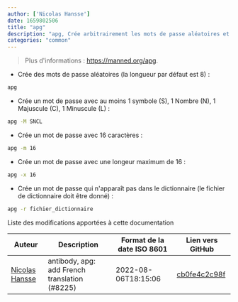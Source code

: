 ```yaml
---
author: ['Nicolas Hansse']
date: 1659802506
title: "apg"
description: "apg, Crée arbitrairement les mots de passe aléatoires et complexes."
categories: "common"
---
```

> Plus d'informations : <https://manned.org/apg>.

- Crée des mots de passe aléatoires (la longueur par défaut est 8) :

```bash
apg
```

- Crée un mot de passe avec au moins 1 symbole (S), 1 Nombre (N), 1 Majuscule (C), 1 Minuscule (L) :

```bash
apg -M SNCL
```

- Crée un mot de passe avec 16 caractères :

```bash
apg -m 16
```

- Crée un mot de passe avec une longeur maximum de 16 :

```bash
apg -x 16
```

- Crée un mot de passe qui n'apparaît pas dans le dictionnaire (le fichier de dictionnaire doit être donné) :

```bash
apg -r fichier_dictionnaire
```
Liste des modifications apportées à cette documentation


Auteur | Description | Format de la date ISO 8601 | Lien vers GitHub
------|-----|-----|-----
[Nicolas Hansse](mailto:nico.hansse@gmail.com) | antibody, apg: add French translation (#8225) | 2022-08-06T18:15:06 | [cb0fe4c2c98f](https://github.com/tldr-pages/tldr/commit/cb0fe4c2c98f414a65d5b18a39efec14d236c3e8)

